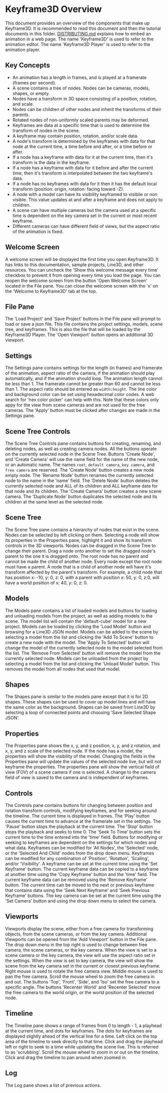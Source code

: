 # Keyframe3D Overview

This document provides an overview of the components that make up Keyframe3D.
It is recommended to read this document and then the tutorial documents in this folder.
[DISTRIBUTING.md](./DISTRIBUTING.md) explains how to embed an animation in a web page.
The name 'Keyframe3D' is used to refer to the animation editor.
The name 'Keyframe3D Player' is used to refer to the animation player.

## Key Concepts

* An animation has a length in frames, and is played at a framerate (frames per second). 
* A scene contains a tree of nodes. Nodes can be cameras, models, shapes, or empty. 
* Nodes have a transform in 3D space consisting of a position, rotation, and scale.
* Nodes can be children of other nodes and inherit the transforms of their parents.
* Rotated nodes of non-uniformly scaled parents may be deformed.
* Keyframes are data at a specific time that is used to determine the transform of nodes in the scene.
* A keyframe may contain position, rotation, and/or scale data.
* A node's transform is determined by the keyframes with data for that node at the current time, a time before and after, or a time before or after.
* If a node has a keyframe with data for it at the current time, then it's transform is the data in the keyframe.
* If a node has a keyframe with data for it before and after the current time, then it's transform is interpolated between the two keyframe's data.
* If a node has no keyframes with data for it then it has the default local transform (position: origin, rotation: facing toward -Z).
* A node with a model can have its visibility keyframed to visibile or non visible. This value updates at and after a keyframe and does not apply to children.
* A scene can have multiple cameras but the camera used at a specific time is dependent on the key camera set in the current or most recent keyframe.
* Different cameras can have different field of views, but the aspect ratio of the animation is fixed.

## Welcome Screen

A welcome screen will be displayed the first time you open Keyframe3D. It has links to this documentation, sample projects, Line3D, and other resources.
You can uncheck the 'Show this welcome message every time' checkbox to prevent it from opening every time you load the page.
You can reopen the welcome screen from the button 'Open Welcome Screen' located in the File pane.
You can close the welcome screen with the 'x' on the 'Welcome to Keyframe3D' tab at the top.

## File Pane

The 'Load Project' and 'Save Project' buttons in the File pane will prompt to load or save a json file. This file contains the project settings, models, scene tree, and keyframes. This is also the file that will be loaded by the Keyframe3D Player.
The 'Open Viewport' button opens an additional 3D viewport.

## Settings

The Settings pane contains settings for the length (in frames) and framerate of the animation, aspect ratio of the camera, if the animation should play automatically, and if the animation should loop.
The animation length cannot be less than 1.
The framerate cannot be greater than 60 and cannot be less than 1.
The aspect ratio should be entered as `width:height`. 
The line color and background color can be set using hexadecimal color codes. A web search for 'hex color picker' can help with this.
Note that these colors only appy for the view from scene cameras and are not used for the free cameras.
The 'Apply' button must be clicked after changes are made in the Settings pane.

## Scene Tree Controls

The Scene Tree Controls pane contains buttons for creating, renaming, and deleting nodes, as well as creating camera nodes.
All the buttons operate on the currently selected node in the Scene Tree. 
Buttons 'Create Node', and 'Create Camera' will use the name field for the name of the new node, or an automatic name.
The names `root`, `default camera`, `key camera`, and `free camera` are reserved.
The 'Create Node' button creates a new node empty node.
The 'Rename Node' button renames the currently selected node to the name in the 'name' field.
The 'Delete Node' button deletes the currently selected node and ALL of its children and ALL keyframe data for that node and its children.
The 'Create Camera' button creates a new scene camera.
The 'Duplicate Node' button duplicates the selected node and its children at the same level as the selected node.

## Scene Tree

The Scene Tree pane contains a hierarchy of nodes that exist in the scene. Nodes can be selected by left clicking on them. 
Selecting a node will show its properties in the Properties pane, highlight it and show its transform controls in the 3D viewports.
Nodes can be dragged in the Scene Tree to change their parent. Drag a node onto another to set the dragged node's parent to the one it is dragged onto.
The root node has no parent and cannot be made the child of another node. Every node except the root node must have a parent.
A node that is a child of another node will have it's transform affected by the parent's transform. 
For example, a child node that has position x: -10, y: 0, z: 0, with a parent with position x: 50, y: 0, z:0, will have a world position of x: 40, y: 0, z: 0.

## Models

The Models pane contains a list of loaded models and buttons for loading and unloading models from the project, as well as adding models to the scene.
The model list will contain the 'default-cube' model for a new project.
Models can be loaded by clicking the 'Load Model' button and browsing for a Line3D JSON model.
Models can be added to the scene by selecting a model from the list and clicking the 'Add To Scene' button to create a new node with the model.
The 'Apply To Selected' button will change the model of the currently selected node to the model selected from the list.
The 'Remove From Selected' button will remove the model from the currently selected node.
Models can be unloaded from the project by selecting a model from the list and clicking the 'Unload Model' button. This removes the model from all nodes that used that model.

## Shapes

The Shapes pane is similar to the models pane except that it is for 2D shapes.
These shapes can be used to cover up model lines and will have the same color as the background.
Shapes can be saved from Line3D by selecting a loop of connected points and choosing 'Save Selected Shape JSON'.

## Properties

The Properties pane shows the x, y, and z position, x, y, and z rotation, and x, y, and z scale of the selected node. 
If the node has a model, the properties will show the visibility of the model.
Changing the fields in the Properties pane will update the values of the selected node live, but will not keyframe the properties.
The properties pane will show the vertical field of view (FOV) of a scene camera if one is selected.
A change to the camera field of view is saved to the camera and is independent of keyframes.

## Controls

The Controls pane contains buttons for changing between position and rotation transform controls, modifying keyframes, and for seeking around the timeline.
The current time is displayed in frames.
The 'Play' button causes the current time to advance at the framerate set in the settings.
The 'Pause' button stops the playback at the current time.
The 'Stop' button stops the playback and seeks to time 0.
The 'Seek To Time' button sets the current time to the time entered into the 'time' field.
Buttons for modifying or seeking to keyframes are dependent on the settings for which nodes and what data.
Keyframes can be modified for 'All Nodes', the 'Selected' node, or the 'Selected And Child' nodes from the drop down menu.
Keyframes can be modified for any combination of 'Position', 'Rotation', 'Scaling', and/or 'Visibility'.
A keyframe can be set at the current time using the 'Set Keyframe' button.
The current keyframe data can be copied to a keyframe at another time using the 'Copy Keyframe' button and the 'time' field.
The current keyframe data can be removed using the 'Remove Keyframe' button.
The current time can be moved to the next or previous keyframe that contains data using the 'Seek Next Keyframe' and 'Seek Previous Keyframe' buttons.
The key camera can be set at the current time using the 'Set Camera' button and using the drop down menu to select the camera.

## Viewports

Viewports display the scene, either from a free camera for transforming objects, from the scene cameras, or from the key camera.
Additional Viewports can be opened from the 'Add Viewport' button in the File pane.
The drop down menu in the top right is used to change between free camera, the scene cameras, or the key camera.
When the view is set to a scene camera or the key camera, the view will use the aspect ratio set in the settings.
When the view is set to key camera, the view will show the scene from the key camera set in the current or closest previous keyframe.
Right mouse is used to rotate the free camera view. Middle mouse is used to pan the free camera.
Scroll the mouse wheel to zoom the free camera in and out.
The buttons 'Top', 'Front', 'Side', and 'Iso' set the free camera to a specific angle.
The buttons 'Recenter World' and 'Recenter Selected' move the free camera to the world origin, or the world position of the selected node.

## Timeline

The Timeline pane shows a range of frames from 0 to length - 1, a playhead at the current time, and dots for keyframes.
The dots for keyframes are displayed slightly ahead of the vertical line for a time.
Left click on the top area of the timeline to seek directly to that time.
Click and drag the playhead left or right to seek to a time while updating the scene live. This is referred to as 'scrubbing'.
Scroll the mouse wheel to zoom in or out on the timeline.
Click and drag the timeline to pan around when zoomed in.

## Log

The Log pane shows a list of previous actions. 
